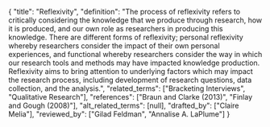 {
    "title": "Reflexivity",
    "definition": "The process of reflexivity refers to critically considering the knowledge that we produce through research, how it is produced, and our own role as researchers in producing this knowledge. There are different forms of reflexivity; personal reflexivity whereby researchers consider the impact of their own personal experiences, and functional whereby researchers consider the way in which our research tools and methods may have impacted knowledge production. Reflexivity aims to bring attention to underlying factors which may impact the research process, including development of research questions, data collection, and the analysis.",
    "related_terms": ["Bracketing Interviews", "Qualitative Research"],
    "references": ["Braun and Clarke (2013)", "Finlay and Gough (2008)"],
    "alt_related_terms": [null],
    "drafted_by": ["Claire Melia"],
    "reviewed_by": ["Gilad Feldman", "Annalise A. LaPlume"]
  }
